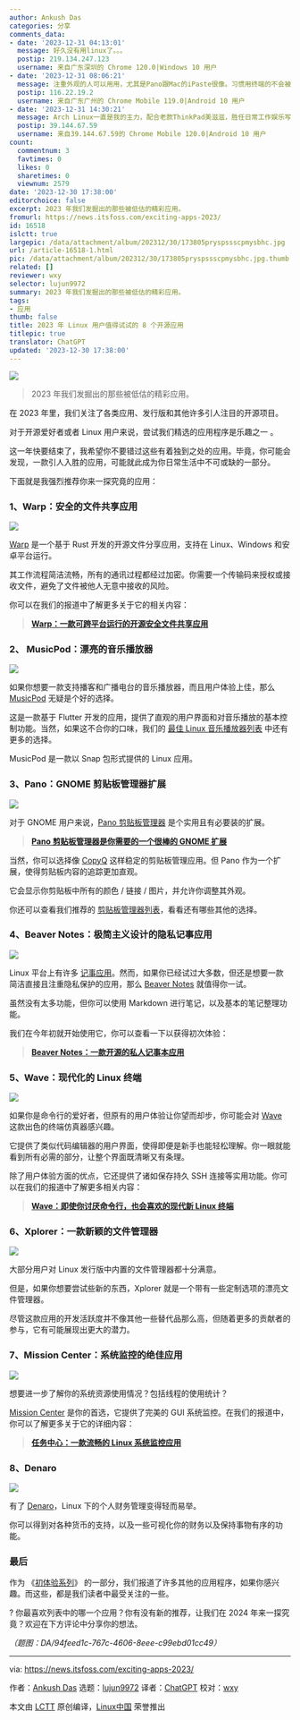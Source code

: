 ```yaml
---
author: Ankush Das
categories: 分享
comments_data:
- date: '2023-12-31 04:13:01'
  message: 好久没有用linux了。。。
  postip: 219.134.247.123
  username: 来自广东深圳的 Chrome 120.0|Windows 10 用户
- date: '2023-12-31 08:06:21'
  message: 注重外观的人可以用用，尤其是Pano跟Mac的iPaste很像。习惯用终端的不会被这些应用吸引，他们可能会继续用playerctl或mpd来听歌，或者用“Emacs操作系统”来完成本文提到的一切功能。
  postip: 116.22.19.2
  username: 来自广东广州的 Chrome Mobile 119.0|Android 10 用户
- date: '2023-12-31 14:30:21'
  message: Arch Linux一直是我的主力，配合老款ThinkPad美滋滋，胜任日常工作娱乐写代码
  postip: 39.144.67.59
  username: 来自39.144.67.59的 Chrome Mobile 120.0|Android 10 用户
count:
  commentnum: 3
  favtimes: 0
  likes: 0
  sharetimes: 0
  viewnum: 2579
date: '2023-12-30 17:38:00'
editorchoice: false
excerpt: 2023 年我们发掘出的那些被低估的精彩应用。
fromurl: https://news.itsfoss.com/exciting-apps-2023/
id: 16518
islctt: true
largepic: /data/attachment/album/202312/30/173805pryspssscpmysbhc.jpg
url: /article-16518-1.html
pic: /data/attachment/album/202312/30/173805pryspssscpmysbhc.jpg.thumb.jpg
related: []
reviewer: wxy
selector: lujun9972
summary: 2023 年我们发掘出的那些被低估的精彩应用。
tags:
- 应用
thumb: false
title: 2023 年 Linux 用户值得试试的 8 个开源应用
titlepic: true
translator: ChatGPT
updated: '2023-12-30 17:38:00'
---
```


![](/data/attachment/album/202312/30/173805pryspssscpmysbhc.jpg)



> 
> 2023 年我们发掘出的那些被低估的精彩应用。
> 
> 
> 


在 2023 年里，我们关注了各类应用、发行版和其他许多引人注目的开源项目。


对于开源爱好者或者 Linux 用户来说，尝试我们精选的应用程序是乐趣之一 。


这一年快要结束了，我希望你不要错过这些有着独到之处的应用。毕竟，你可能会发现，一款引人入胜的应用，可能就此成为你日常生活中不可或缺的一部分。


下面就是我强烈推荐你来一探究竟的应用：


### 1、Warp：安全的文件共享应用


![](/data/attachment/album/202312/30/173840d06u1iuff8msuh8i.jpg)


[Warp](/article-16117-1.html) 是一个基于 Rust 开发的开源文件分享应用，支持在 Linux、Windows 和安卓平台运行。


其工作流程简洁流畅，所有的通讯过程都经过加密。你需要一个传输码来授权或接收文件，避免了文件被他人无意中接收的风险。


你可以在我们的报道中了解更多关于它的相关内容：



> 
> **[Warp：一款可跨平台运行的开源安全文件共享应用](/article-16117-1.html)**
> 
> 
> 


### 2、 MusicPod：漂亮的音乐播放器


![](/data/attachment/album/202312/30/173840jgoze5z8cf8ozgxe.png)


如果你想要一款支持播客和广播电台的音乐播放器，而且用户体验上佳，那么 [MusicPod](https://news.itsfoss.com/musicpod/) 无疑是个好的选择。


这是一款基于 Flutter 开发的应用，提供了直观的用户界面和对音乐播放的基本控制功能。当然，如果这不合你的口味，我们的 [最佳 Linux 音乐播放器列表](https://itsfoss.com/best-music-players-linux/) 中还有更多的选择。


MusicPod 是一款以 Snap 包形式提供的 Linux 应用。


### 3、Pano：GNOME 剪贴板管理器扩展


![](/data/attachment/album/202312/30/173841ypx7pllt389t7tz4.jpg)


对于 GNOME 用户来说，[Pano 剪贴板管理器](/article-15835-1.html) 是个实用且有必要装的扩展。



> 
> **[Pano 剪贴板管理器是你需要的一个很棒的 GNOME 扩展](/article-15835-1.html)**
> 
> 
> 


当然，你可以选择像 [CopyQ](https://itsfoss.com/copyq-clipboard-manager/) 这样稳定的剪贴板管理应用。但 Pano 作为一个扩展，使得剪贴板内容的追踪更加直观。


它会显示你剪贴板中所有的颜色 / 链接 / 图片，并允许你调整其外观。


你还可以查看我们推荐的 [剪贴板管理器列表](https://itsfoss.com/linux-clipboard-managers/)，看看还有哪些其他的选择。


### 4、Beaver Notes：极简主义设计的隐私记事应用


![](/data/attachment/album/202312/30/173842yu3uu8uut383iq5u.jpg)


Linux 平台上有许多 [记事应用](https://itsfoss.com/note-taking-apps-linux/)。然而，如果你已经试过大多数，但还是想要一款简洁直接且注重隐私保护的应用，那么 [Beaver Notes](/article-16210-1.html) 就值得你一试。


虽然没有太多功能，但你可以使用 Markdown 进行笔记，以及基本的笔记整理功能。


我们在今年初就开始使用它，你可以查看一下以获得初次体验：



> 
> **[Beaver Notes：一款开源的私人记事本应用](/article-16210-1.html)**
> 
> 
> 


### 5、Wave：现代化的 Linux 终端


![](/data/attachment/album/202312/30/173940pfurgxgl5uk5rgu5.jpg)


如果你是命令行的爱好者，但原有的用户体验让你望而却步，你可能会对 [Wave](/article-16409-1.html) 这款出色的终端仿真器感兴趣。


它提供了类似代码编辑器的用户界面，使得即便是新手也能轻松理解。你一眼就能看到所有必需的部分，让整个界面既清晰又有条理。


除了用户体验方面的优点，它还提供了诸如保存持久 SSH 连接等实用功能。你可以在我们的报道中了解更多相关内容：



> 
> **[Wave：即使你讨厌命令行，也会喜欢的现代新 Linux 终端](/article-16409-1.html)**
> 
> 
> 


### 6、Xplorer：一款新颖的文件管理器


![](/data/attachment/album/202312/30/173842gwwtwszw45wt24st.png)


大部分用户对 Linux 发行版中内置的文件管理器都十分满意。


但是，如果你想要尝试些新的东西，Xplorer 就是一个带有一些定制选项的漂亮文件管理器。


尽管这款应用的开发活跃度并不像其他一些替代品那么高，但随着更多的贡献者的参与，它有可能展现出更大的潜力。


### 7、Mission Center：系统监控的绝佳应用


![](/data/attachment/album/202312/30/173843f67n3slxvl7xnl6m.png)


想要进一步了解你的系统资源使用情况？包括线程的使用统计？


[Mission Center](/article-16257-1.html) 是你的首选，它提供了完美的 GUI 系统监控。在我们的报道中，你可以了解更多关于它的详细内容：



> 
> **[任务中心：一款流畅的 Linux 系统监控应用](/article-16257-1.html)**
> 
> 
> 


### 8、Denaro


![](/data/attachment/album/202312/30/173844dz3lafnfk3ufukvb.png)


有了 [Denaro](https://news.itsfoss.com/denaro/)，Linux 下的个人财务管理变得轻而易举。


你可以得到对各种货币的支持，以及一些可视化你的财务以及保持事物有序的功能。


### 最后


作为 《[初体验系列](https://news.itsfoss.com/tag/first-look/)》 的一部分，我们报道了许多其他的应用程序，如果你感兴趣。而这些，都是我们读者中最受关注的一些。


? 你最喜欢列表中的哪一个应用？你有没有新的推荐，让我们在 2024 年来一探究竟？欢迎在下方评论中分享你的想法。


*（题图：DA/94feed1c-767c-4606-8eee-c99ebd01cc49）*




---


via: <https://news.itsfoss.com/exciting-apps-2023/>


作者：[Ankush Das](https://news.itsfoss.com/author/ankush/) 选题：[lujun9972](https://github.com/lujun9972) 译者：[ChatGPT](https://linux.cn/lctt/ChatGPT) 校对：[wxy](https://github.com/wxy)


本文由 [LCTT](https://github.com/LCTT/TranslateProject) 原创编译，[Linux中国](https://linux.cn/) 荣誉推出
